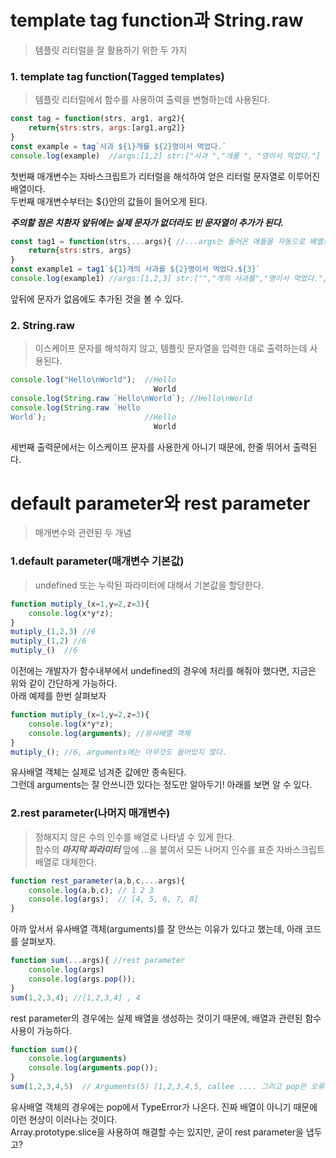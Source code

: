 # template tag function과 String.raw
> 템플릿 리터럴을 잘 활용하기 위한 두 가지
    
### 1. template tag function(Tagged templates)
> 템플릿 리터럴에서 함수를 사용하여 출력을 변형하는데 사용된다.
```jsx
const tag = function(strs, arg1, arg2){
    return{strs:strs, args:[arg1,arg2]}
}
const example = tag`사과 ${1}개를 ${2}명이서 먹었다.`
console.log(example)  //args:[1,2] str:["사과 ","개를 ", "명이서 먹었다."]
```
첫번째 매개변수는 자바스크립트가 리터럴을 해석하여 얻은 리터럴 문자열로 이루어진 배열이다.    
두번째 매개변수부터는 ${}안의 값들이 들어오게 된다.      
    
***주의할 점은 치환자 앞뒤에는 실제 문자가 없더라도 빈 문자열이 추가가 된다.***
```jsx
const tag1 = function(strs,...args){ //...args는 들어온 애들을 자동으로 배열로 자동으로 만들어준다.
    return{strs:strs, args}
}
const example1 = tag1`${1}개의 사과를 ${2}명이서 먹었다.${3}`
console.log(example1) //args:[1,2,3] str:["","개의 사과를","명이서 먹었다.",""]
```
앞뒤에 문자가 없음에도 추가된 것을 볼 수 있다.     

   
### 2. String.raw
> 이스케이프 문자를 해석하지 않고, 템플릿 문자열을 입력한 대로 출력하는데 사용된다.
```jsx
console.log("Hello\nWorld");  //Hello
                                World
console.log(String.raw `Hello\nWorld`); //Hello\nWorld
console.log(String.raw `Hello 
World`);                      //Hello
                                World
```
세번째 출력문에서는 이스케이프 문자를 사용한게 아니기 때문에, 한줄 뛰어서 출력된다.     
# default parameter와 rest parameter
>매개변수와 관련된 두 개념
### 1.default parameter(매개변수 기본값)
> undefined 또는 누락된 파라미터에 대해서 기본값을 할당한다. 
```jsx
function mutiply_(x=1,y=2,z=3){
    console.log(x*y*z);
}
mutiply_(1,2,3) //6
mutiply_(1,2) //6
mutiply_()  //6
```
이전에는 개발자가 함수내부에서 undefined의 경우에 처리를 해줘야 했다면, 지금은 위와 같이 간단하게 가능하다.   
아래 예제를 한번 살펴보자
```jsx
function mutiply_(x=1,y=2,z=3){
    console.log(x*y*z);
    console.log(arguments); //유사배열 객체
}
mutiply_(); //6, arguments에는 아무것도 들어있지 않다.
```
유사배열 객체는 실제로 넘겨준 값에만 종속된다.     
그런데 arguments는 잘 안쓰니깐 있다는 정도만 알아두기! 아래를 보면 알 수 있다.    

### 2.rest parameter(나머지 매개변수)
> 정해지지 않은 수의 인수를 배열로 나타낼 수 있게 한다.    
> 함수의 ***마지막 파라미터*** 앞에 ...을 붙여서 모든 나머지 인수를 표준 자바스크립트 배열로 대체한다.
```jsx
function rest_parameter(a,b,c,...args){
    console.log(a,b,c); // 1 2 3
    console.log(args);  // [4, 5, 6, 7, 8]
}
```
아까 앞서서 유사배열 객체(arguments)를 잘 안쓰는 이유가 있다고 했는데, 아래 코드를 살펴보자.
```jsx
function sum(...args){ //rest parameter
    console.log(args)
    console.log(args.pop());
}
sum(1,2,3,4); //[1,2,3,4] , 4
```
rest parameter의 경우에는 실제 배열을 생성하는 것이기 때문에, 배열과 관련된 함수 사용이 가능하다.    
```jsx
function sum(){ 
    console.log(arguments)
    console.log(arguments.pop());
}
sum(1,2,3,4,5)  // Arguments(5) [1,2,3,4,5, callee .... 그리고 pop은 오류가 난다.
```
유사배열 객체의 경우에는 pop에서 TypeError가 나온다. 진짜 배열이 아니기 때문에 이런 현상이 이러나는 것이다.     
Array.prototype.slice을 사용하여 해결할 수는 있지만, 굳이 rest parameter을 냅두고?
